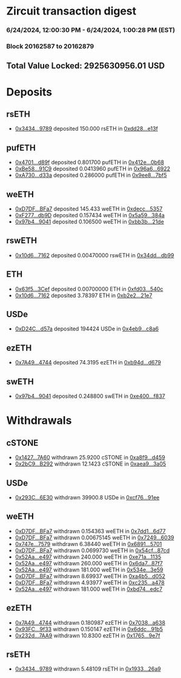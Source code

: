 # Zircuit transaction digest
### 6/24/2024, 12:00:30 PM - 6/24/2024, 1:00:28 PM (EST)
### Block 20162587 to 20162879

## Total Value Locked: 2925630956.01 USD

# Deposits
## rsETH
- [0x3434...9789](https://etherscan.io/address/0x34349c5569e7B846c3558961552D2202760A9789) deposited 150.000 rsETH in [0xdd28...e13f](https://etherscan.io/tx/0x34349c5569e7B846c3558961552D2202760A9789)
## pufETH
- [0x4701...d89f](https://etherscan.io/address/0x47015B8D30b0957eBD1b01871b89Da3A1Bfcd89f) deposited 0.801700 pufETH in [0x412e...0b68](https://etherscan.io/tx/0x47015B8D30b0957eBD1b01871b89Da3A1Bfcd89f)
- [0xBe58...91C9](https://etherscan.io/address/0xBe5878CCd59Fe07D42E3688E0024EDB763eB91C9) deposited 0.0413960 pufETH in [0x96a6...6922](https://etherscan.io/tx/0xBe5878CCd59Fe07D42E3688E0024EDB763eB91C9)
- [0xA730...d33a](https://etherscan.io/address/0xA73072e6365c8589436822444254b9dB68F4d33a) deposited 0.286000 pufETH in [0x9ee8...7bf5](https://etherscan.io/tx/0xA73072e6365c8589436822444254b9dB68F4d33a)
## weETH
- [0xD7DF...BFa7](https://etherscan.io/address/0xD7DF7E085214743530afF339aFC420c7c720BFa7) deposited 145.433 weETH in [0xdecc...5357](https://etherscan.io/tx/0xD7DF7E085214743530afF339aFC420c7c720BFa7)
- [0xF277...db9D](https://etherscan.io/address/0xF277b4e4DA6cd6D4eBc9096d6dbB7b297F25db9D) deposited 0.157434 weETH in [0x5a59...384a](https://etherscan.io/tx/0xF277b4e4DA6cd6D4eBc9096d6dbB7b297F25db9D)
- [0x97b4...9041](https://etherscan.io/address/0x97b49Bb91cf8aE3af79cEf2FD0aEcB2278b29041) deposited 0.106500 weETH in [0xbb3b...21de](https://etherscan.io/tx/0x97b49Bb91cf8aE3af79cEf2FD0aEcB2278b29041)
## rswETH
- [0x10d6...7162](https://etherscan.io/address/0x10d64F15d2A6096DbcA83Cb536c976B9053F7162) deposited 0.00470000 rswETH in [0x34dd...db99](https://etherscan.io/tx/0x10d64F15d2A6096DbcA83Cb536c976B9053F7162)
## ETH
- [0x63f5...3Cef](https://etherscan.io/address/0x63f5f541f3E458bb51437Ffd1096FD2380C53Cef) deposited 0.00700000 ETH in [0xfd03...540c](https://etherscan.io/tx/0x63f5f541f3E458bb51437Ffd1096FD2380C53Cef)
- [0x10d6...7162](https://etherscan.io/address/0x10d64F15d2A6096DbcA83Cb536c976B9053F7162) deposited 3.78397 ETH in [0xb2e2...21e7](https://etherscan.io/tx/0x10d64F15d2A6096DbcA83Cb536c976B9053F7162)
## USDe
- [0xD24C...d57a](https://etherscan.io/address/0xD24Cfe2d0fa81369ca6291c28ac5426e16B6d57a) deposited 194424 USDe in [0x4eb9...c8a6](https://etherscan.io/tx/0xD24Cfe2d0fa81369ca6291c28ac5426e16B6d57a)
## ezETH
- [0x7A49...4744](https://etherscan.io/address/0x7A493Be5c2ce014cD049Bf178a1ac0Db1B434744) deposited 74.3195 ezETH in [0xb94d...d679](https://etherscan.io/tx/0x7A493Be5c2ce014cD049Bf178a1ac0Db1B434744)
## swETH
- [0x97b4...9041](https://etherscan.io/address/0x97b49Bb91cf8aE3af79cEf2FD0aEcB2278b29041) deposited 0.248800 swETH in [0xe400...f837](https://etherscan.io/tx/0x97b49Bb91cf8aE3af79cEf2FD0aEcB2278b29041)
# Withdrawals
## cSTONE
- [0x1427...7A60](https://etherscan.io/address/0x1427DD5753F4aC7a8e2AA35eF5C8767A3CB57A60) withdrawn 25.9200 cSTONE in [0xa8f9...d459](https://etherscan.io/tx/0x1427DD5753F4aC7a8e2AA35eF5C8767A3CB57A60)
- [0x2bC9...B292](https://etherscan.io/address/0x2bC98B8f49ac061BfedB0BA063283a1F5BCeB292) withdrawn 12.1423 cSTONE in [0xaea9...3a05](https://etherscan.io/tx/0x2bC98B8f49ac061BfedB0BA063283a1F5BCeB292)
## USDe
- [0x293C...6E30](https://etherscan.io/address/0x293C6937D8D82e05B01335F7B33FBA0c8e256E30) withdrawn 39900.8 USDe in [0xcf76...91ee](https://etherscan.io/tx/0x293C6937D8D82e05B01335F7B33FBA0c8e256E30)
## weETH
- [0xD7DF...BFa7](https://etherscan.io/address/0xD7DF7E085214743530afF339aFC420c7c720BFa7) withdrawn 0.154363 weETH in [0x7dd1...6d77](https://etherscan.io/tx/0xD7DF7E085214743530afF339aFC420c7c720BFa7)
- [0xD7DF...BFa7](https://etherscan.io/address/0xD7DF7E085214743530afF339aFC420c7c720BFa7) withdrawn 0.00675145 weETH in [0x7249...6039](https://etherscan.io/tx/0xD7DF7E085214743530afF339aFC420c7c720BFa7)
- [0x747e...7579](https://etherscan.io/address/0x747eb1D45CDE46FCB684a199A30702e9bb577579) withdrawn 6.38440 weETH in [0x6891...5701](https://etherscan.io/tx/0x747eb1D45CDE46FCB684a199A30702e9bb577579)
- [0xD7DF...BFa7](https://etherscan.io/address/0xD7DF7E085214743530afF339aFC420c7c720BFa7) withdrawn 0.0699730 weETH in [0x54cf...87cd](https://etherscan.io/tx/0xD7DF7E085214743530afF339aFC420c7c720BFa7)
- [0x52Aa...e497](https://etherscan.io/address/0x52Aa899454998Be5b000Ad077a46Bbe360F4e497) withdrawn 240.000 weETH in [0xe71a...1135](https://etherscan.io/tx/0x52Aa899454998Be5b000Ad077a46Bbe360F4e497)
- [0x52Aa...e497](https://etherscan.io/address/0x52Aa899454998Be5b000Ad077a46Bbe360F4e497) withdrawn 260.000 weETH in [0x6da7...87f7](https://etherscan.io/tx/0x52Aa899454998Be5b000Ad077a46Bbe360F4e497)
- [0x52Aa...e497](https://etherscan.io/address/0x52Aa899454998Be5b000Ad077a46Bbe360F4e497) withdrawn 181.000 weETH in [0x534e...3e59](https://etherscan.io/tx/0x52Aa899454998Be5b000Ad077a46Bbe360F4e497)
- [0xD7DF...BFa7](https://etherscan.io/address/0xD7DF7E085214743530afF339aFC420c7c720BFa7) withdrawn 8.69937 weETH in [0xa4b5...d052](https://etherscan.io/tx/0xD7DF7E085214743530afF339aFC420c7c720BFa7)
- [0xD7DF...BFa7](https://etherscan.io/address/0xD7DF7E085214743530afF339aFC420c7c720BFa7) withdrawn 4.93977 weETH in [0xc235...a478](https://etherscan.io/tx/0xD7DF7E085214743530afF339aFC420c7c720BFa7)
- [0x52Aa...e497](https://etherscan.io/address/0x52Aa899454998Be5b000Ad077a46Bbe360F4e497) withdrawn 181.000 weETH in [0xbd74...edc7](https://etherscan.io/tx/0x52Aa899454998Be5b000Ad077a46Bbe360F4e497)
## ezETH
- [0x7A49...4744](https://etherscan.io/address/0x7A493Be5c2ce014cD049Bf178a1ac0Db1B434744) withdrawn 0.180987 ezETH in [0x7038...a638](https://etherscan.io/tx/0x7A493Be5c2ce014cD049Bf178a1ac0Db1B434744)
- [0x93FC...9f33](https://etherscan.io/address/0x93FC9187Be383b44C8f5Af9812081745bcA69f33) withdrawn 0.150147 ezETH in [0x6ddc...91b5](https://etherscan.io/tx/0x93FC9187Be383b44C8f5Af9812081745bcA69f33)
- [0x232d...7AA9](https://etherscan.io/address/0x232de22B2163CBda4014AE429fBB26F1194D7AA9) withdrawn 10.8300 ezETH in [0x1765...9e7f](https://etherscan.io/tx/0x232de22B2163CBda4014AE429fBB26F1194D7AA9)
## rsETH
- [0x3434...9789](https://etherscan.io/address/0x34349c5569e7B846c3558961552D2202760A9789) withdrawn 5.48109 rsETH in [0x1933...26a9](https://etherscan.io/tx/0x34349c5569e7B846c3558961552D2202760A9789)
